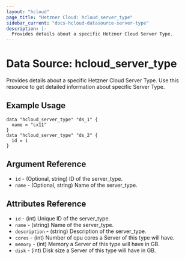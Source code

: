 ```yaml
---
layout: "hcloud"
page_title: "Hetzner Cloud: hcloud_server_type"
sidebar_current: "docs-hcloud-datasource-server-type"
description: |-
  Provides details about a specific Hetzner Cloud Server Type.
---
```

# Data Source: hcloud_server_type
Provides details about a specific Hetzner Cloud Server Type.
Use this resource to get detailed information about specific Server Type.

## Example Usage
```hcl
data "hcloud_server_type" "ds_1" {
  name = "cx11"
}
data "hcloud_server_type" "ds_2" {
  id = 1
}
```
## Argument Reference
- `id` - (Optional, string) ID of the server_type.
- `name` - (Optional, string) Name of the server_type.

## Attributes Reference
- `id` - (int) Unique ID of the server_type.
- `name` - (string) Name of the server_type.
- `description` - (string) Description of the server_type.
- `cores` - (int) Number of cpu cores a Server of this type will have.
- `memory` - (int) Memory a Server of this type will have in GB.
- `disk` - (int) Disk size a Server of this type will have in GB.

